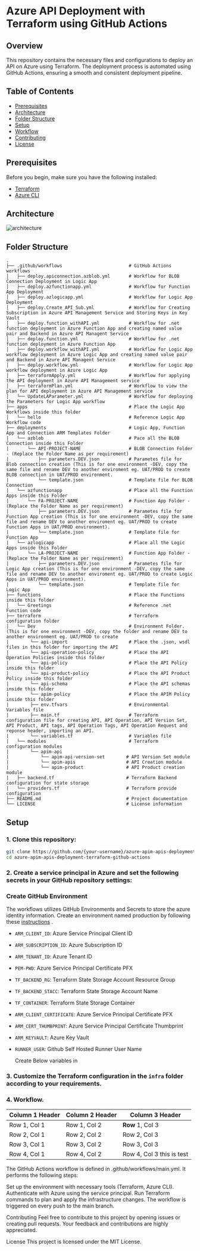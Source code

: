 # Azure API Deployment with Terraform using GitHub Actions

## Overview

This repository contains the necessary files and configurations to deploy an API on Azure using Terraform. The deployment process is automated using GitHub Actions, ensuring a smooth and consistent deployment pipeline.

## Table of Contents

- [Prerequisites](#prerequisites)
- [Architecture](#architecture)
- [Folder Structure](#folder-structure)
- [Setup](#setup)
- [Workflow](#workflow)
- [Contributing](#contributing)
- [License](#license)

## Prerequisites

Before you begin, make sure you have the following installed:

- [Terraform](https://www.terraform.io/downloads.html)
- [Azure CLI](https://docs.microsoft.com/en-us/cli/azure/install-azure-cli)

## Architecture
![architecture](https://github.com/Dhavalm24/azure-apim-apis-deployment-terraform-github-actions/assets/74292754/96f9c416-b6d5-40d0-a173-7ad0d7f9dcf2)


## Folder Structure
```
.
├── .github/workflows                         # GitHub Actions workflows
│   ├── deploy.apiconnection.azblob.yml       # Workflow for BLOB Connection Deployment in Logic App
│   ├── deploy.azfunctionapp.yml              # Workflow for Function App Deployment
│   ├── deploy.azlogicapp.yml                 # Workflow for Logic App Deployment 
│   ├── deploy.Create_API_Sub.yml             # Workflow for Creating Subscription in Azure API Management Service and Storing Keys in Key Vault
│   ├── deploy.function_withAPI.yml           # Workflow for .net function deployment in Azure Function App and creating named value pair and Backend in Azure API Managent Service
│   ├── deploy.function.yml                   # Workflow for .net function deployment in Azure Function App
│   ├── deploy.workflow_withAPI.yml           # Workflow for Logic App workflow deployment in Azure Logic App and creating named value pair and Backend in Azure API Managent Service 
│   ├── deploy.workflow.yml                   # Workflow for Logic App workflow deployment in Azure Logic App
│   ├── terraformApply.yml                    # Workflow for applying the API deployment in Azure API Management service
│   ├── terraformPlan.yml                     # Workflow to view the plan for API deployment in Azure API Management service
│   └── UpdateLAParameter.yml                 # Workflow for deploying the Parameters for Logic App workflow
├── apps                                      # Place the Logic App Workflows inside this folder
│   └── hello                                 # Reference Logic App Workflow code
├── deployments                               # Logic App, Function App and Connection ARM Templates Folder
|   └── azblob                                # Pace all the BLOB Connection inside this Folder
|       └── API-PROJECT-NAME                  # BLOB Connection Folder - (Replace the Folder Name as per requirement)
|           ├── parameters.DEV.json           # Parametes file for Blob connection creation (This is for one environment -DEV, copy the same file and rename DEV to another enviroment eg. UAT/PROD to create BLOB connection in UAT/PROD environment.
|           └── template.json                 # Template file for BLOB Connection
|   └── azfunctionapp                         # Place all the Function Apps inside this Folder
|       └── FA-PROJECT-NAME                   # Function App Folder - (Replace the Folder Name as per requirement)
|           ├── parameters.DEV.json           # Parametes file for Function App creation (This is for one environment -DEV, copy the same file and rename DEV to another enviroment eg. UAT/PROD to create Function Apps in UAT/PROD environment). 
|           └── template.json                 # Template file for Function App
|   └── azlogicapp                            # Place all the Logic Apps inside this Folder
|       └── LA-PROJECT-NAME                   # Function App Folder - (Replace the Folder Name as per requirement)
|           ├── parameters.DEV.json           # Parametes file for Logic App creation (This is for one environment -DEV, copy the same file and rename DEV to another enviroment eg. UAT/PROD to create Logic Apps in UAT/PROD environment).
|           └── template.json                 # Template file for Logic App
├── functions                                 # Place the Functions inside this folder
│   └── Greetings                             # Reference .net Function code
├── terraform                                 # Terraform configuration folder
│   └── Dev                                   # Environment Folder. (This is for one environment -DEV, copy the folder and rename DEV to another environment eg. UAT/PROD to create
|        └── api-import                       # Place the .json, wsdl files in this folder for importing the API
|        └── api-operation-policy             # Place the API Operation Policies inside this folder
|        └── api-policy                       # Place the API Policy inside this folder
|        └── api-product-policy               # Place the API Product Policy inside this folder
|        └── api-schema                       # Place the API schemas inside this folder
|        └── apim-policy                      # Place the APIM Policy inside this folder
|        ├── env.tfvars                       # Environmental Variables file
|        ├── main.tf                          # Terraform configuration file for creating API, API Operation, API Version Set, API Product, API tags, API Operation Tags, API Operation Request and reponse header, importing an API.
|        └── variables.tf                     # Variables file         
|   └── modules                               # Terraform configuration modules
|        └── apim-api
|            └── apim-api-version-set        # API Version Set module
|            └── apim-apis                   # API Creation module
|            └── apim-product                # API Product creation module
|   ├── backend.tf                           # Terraform Backend configuration for state storage
|   └── providers.tf                         # Terraform provide configuration           
├── README.md                                # Project documentation
└── LICENSE                                  # License information
```
## Setup

### 1. Clone this repository:

```bash
git clone https://github.com/{your-username}/azure-apim-apis-deployment-terraform-github-actions
cd azure-apim-apis-deployment-terraform-github-actions
```

### 2. Create a service principal in Azure and set the following secrets in your GitHub repository settings:
### Create GitHub Environment
  The workflows utilizes GitHub Environments and Secrets to store the azure identity information. Create an environment named production by following these [instructions](https://docs.github.com/en/actions/deployment/targeting-different-environments/using-environments-for-deployment#environment-secrets)
.
- `ARM_CLIENT_ID`: Azure Service Principal Client ID
- `ARM_SUBSCRIPTION_ID`: Azure Subscription ID
- `ARM_TENANT_ID`: Azure Tenant ID
- `PEM-PWD`: Azure Service Principal Certificate PFX
- `TF_BACKEND_RG`: Terraform State Storage Account Resource Group
- `TF_BACKEND_STACC`: Terraform State Storage Account Name
- `TF_CONTAINER`: Terraform State Storage Container
- `ARM_CLIENT_CERTIFICATE`: Azure Service Principal Certificate PFX
- `ARM_CERT_THUMBPRINT`: Azure Service Principal Certificate Thumbprint
- `ARM_KEYVAULT`: Azure Key Vault
- `RUNNER_USER`: Github Self Hosted Runner User Name

  Create Below variables in 
  
### 3. Customize the Terraform configuration in the `infra` folder according to your requirements.

### 4. Workflow.

| Column 1 Header | Column 2 Header | Column 3 Header |
|-----------------|-----------------|-----------------|
| Row 1, Col 1    | Row 1, Col 2    | **Row** 1, Col 3    |
| Row 2, Col 1    | Row 2, Col 2    | Row 2, Col 3    |
| Row 3, Col 1    | Row 3, Col 2    | Row 3, Col 3    |
| Row 4, Col 1    | Row 4, Col 2    | Row 4, Col 3 this is test    |


The GitHub Actions workflow is defined in .github/workflows/main.yml. It performs the following steps:

Set up the environment with necessary tools (Terraform, Azure CLI).
Authenticate with Azure using the service principal.
Run Terraform commands to plan and apply the infrastructure changes.
The workflow is triggered on every push to the main branch.

Contributing
Feel free to contribute to this project by opening issues or creating pull requests. Your feedback and contributions are highly appreciated.

License
This project is licensed under the MIT License.
